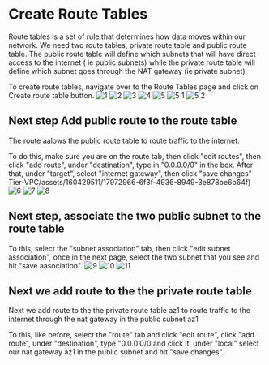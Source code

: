 # Create  Route Tables

Route tables is a set of rule that determines how data moves within our network. We need two route tables; private route table and public route table. The public route table will define which subnets that will have direct access to the internet ( ie public subnets) while the private route table will define which subnet goes through the NAT gateway (ie private subnet).

To create route tables, navigate over to the Route Tables page and click on Create route table button.
![1](https://github.com/atharva5683/Hosting-WordPress-on-AWS-with-a-Secure-Three-Tier-VPC/assets/160429511/66f0a16d-fe9b-43c7-9d14-a12012d66b13)
![2](https://github.com/atharva5683/Hosting-WordPress-on-AWS-with-a-Secure-Three-Tier-VPC/assets/160429511/b17664c4-fda3-4c3f-8d86-56c098db16cf)
![3](https://github.com/atharva5683/Hosting-WordPress-on-AWS-with-a-Secure-Three-Tier-VPC/assets/160429511/a553a2f4-5aef-4e43-86bf-8e232ac53fcd)
![4](https://github.com/atharva5683/Hosting-WordPress-on-AWS-with-a-Secure-Three-Tier-VPC/assets/160429511/68ff068b-3ea4-490a-933c-493c73c711e7)
![5](https://github.com/atharva5683/Hosting-WordPress-on-AWS-with-a-Secure-Three-Tier-VPC/assets/160429511/8adff94c-4e6b-45b0-8a8c-3f7388690207)
![5 1](https://github.com/atharva5683/Hosting-WordPress-on-AWS-with-a-Secure-Three-Tier-VPC/assets/160429511/c37977d2-ebdc-4a88-97dd-5c743bfb9918)
![5 2](https://github.com/atharva5683/Hosting-WordPress-on-AWS-with-a-Secure-Three-Tier-VPC/assets/160429511/9d123d3b-c4e9-4c88-ae51-61979f99353c)

## Next step Add public route to the route table
The route aalows the public route table to route traffic to the internet.

To do this, make sure you are on the route tab, then click "edit routes", then click "add route", under "destination", type in "0.0.0.0/0" in the box. After that, under "target", select "internet gateway", then click "save changes"
Tier-VPC/assets/160429511/17972966-6f3f-4936-8949-3e878be6b64f)
![6](https://github.com/atharva5683/Hosting-WordPress-on-AWS-with-a-Secure-Three-Tier-VPC/assets/160429511/83dacd0b-ff8b-46ca-af75-3444baa0e8e3)
![7](https://github.com/atharva5683/Hosting-WordPress-on-AWS-with-a-Secure-Three-Tier-VPC/assets/160429511/86dbf6bd-5893-4a1b-a36c-9f0883a4a1e0)
![8](https://github.com/atharva5683/Hosting-WordPress-on-AWS-with-a-Secure-Three-Tier-VPC/assets/160429511/319f511e-2bd2-4978-814c-71e2cd8af9be)

## Next step, associate the two public subnet to the route table
To this, select the "subnet association" tab, then click "edit subnet association", once in the next page, select the two subnet that you see and hit "save aasociation".
![9](https://github.com/atharva5683/Hosting-WordPress-on-AWS-with-a-Secure-Three-Tier-VPC/assets/160429511/34a76a4f-c510-4e7f-b346-e20ed03ef6a8)
![10](https://github.com/atharva5683/Hosting-WordPress-on-AWS-with-a-Secure-Three-Tier-VPC/assets/160429511/2869620c-d546-4592-b67f-595545460b72)
![11](https://github.com/atharva5683/Hosting-WordPress-on-AWS-with-a-Secure-Three-Tier-VPC/assets/160429511/b8c7c7ec-2415-45ea-8c7d-04869d2798b2)

## Next we add route to the the private route table

Next we add route to the the private route table az1 to route traffic to the internet through the nat gateway in the public subnet az1

To this, like before, select the "route" tab and click "edit route", click "add route", under "destination", type "0.0.0.0/0 and click it. under "local" select our nat gateway az1 in the public subnet and hit "save changes".
